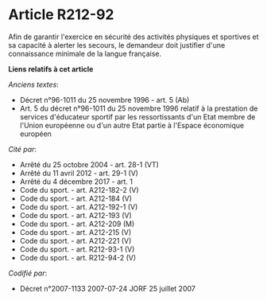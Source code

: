 # Article R212-92

Afin de garantir l'exercice en sécurité des activités physiques et sportives et sa capacité à alerter les secours, le
demandeur doit justifier d'une connaissance minimale de la langue française.

**Liens relatifs à cet article**

_Anciens textes_:

  - Décret n°96-1011 du 25 novembre 1996 - art. 5 (Ab)
  - Art. 5 du décret n°96-1011 du 25 novembre 1996 relatif à la prestation de services d'éducateur sportif par les ressortissants d'un Etat membre de l'Union européenne ou d'un autre Etat partie à l'Espace économique européen

_Cité par_:

  - Arrêté du 25 octobre 2004 - art. 28-1 (VT)
  - Arrêté du 11 avril 2012 - art. 29-1 (V)
  - Arrêté du 4 décembre 2017 - art. 1
  - Code du sport. - art. A212-182-2 (V)
  - Code du sport. - art. A212-184 (V)
  - Code du sport. - art. A212-192-1 (V)
  - Code du sport. - art. A212-193 (V)
  - Code du sport. - art. A212-209 (M)
  - Code du sport. - art. A212-215 (V)
  - Code du sport. - art. A212-221 (V)
  - Code du sport. - art. R212-93-1 (V)
  - Code du sport. - art. R212-94-2 (V)

_Codifié par_:

  - Décret n°2007-1133 2007-07-24 JORF 25 juillet 2007
